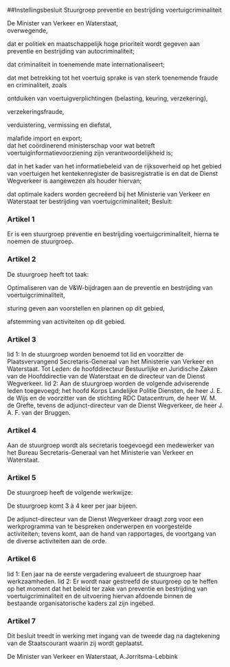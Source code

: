 <meta http-equiv='Content-Type' content='text/html; charset=utf-8' />

##Instellingsbesluit Stuurgroep preventie en bestrijding voertuigcriminaliteit

De Minister van Verkeer en Waterstaat,  
overwegende,

dat er politiek en maatschappelijk hoge prioriteit wordt gegeven aan preventie en bestrijding van autocriminaliteit;

dat criminaliteit in toenemende mate internationaliseert;

dat met betrekking tot het voertuig sprake is van sterk toenemende fraude en criminaliteit, zoals

ontduiken van voertuigverplichtingen (belasting, keuring, verzekering),  

verzekeringsfraude,  

verduistering, vermissing en diefstal,  

malafide import en export;   
dat het coördinerend ministerschap voor wat betreft voertuiginformatievoorziening zijn verantwoordelijkheid is;

dat in het kader van het informatiebeleid van de rijksoverheid op het gebied van voertuigen het kentekenregister de basisregistratie is en dat de Dienst Wegverkeer is aangewezen als houder hiervan;

dat optimale kaders worden gecreëerd bij het Ministerie van Verkeer en Waterstaat ter bestrijding van voertuigcriminaliteit;
Besluit:    

### Artikel  1  

Er is een stuurgroep preventie en bestrijding voertuigcriminaliteit, hierna te noemen de stuurgroep.  

### Artikel  2  

De stuurgroep heeft tot taak: 

Optimaliseren van de V&W-bijdragen aan de preventie en bestrijding van voertuigcriminaliteit,  

sturing geven aan voorstellen en plannen op dit gebied,  

afstemming van activiteiten op dit gebied.    

### Artikel  3  

lid 1:  In de stuurgroep worden benoemd tot lid en voorzitter de Plaatsvervangend Secretaris-Generaal van het Ministerie van Verkeer en Waterstaat.    Tot Leden:  de hoofddirecteur Bestuurlijke en Juridische Zaken van de Hoofddirectie van de Waterstaat en de directeur van de Dienst Wegverkeer.    lid 2:  Aan de stuurgroep worden de volgende adviserende leden toegevoegd; het hoofd Korps Landelijke Politie Diensten, de heer J. E. de Wijs en de voorzitter van de stichting RDC Datacentrum, de heer W. M. de Grefte, tevens de adjunct-directeur van de Dienst Wegverkeer, de heer J. A. F. van der Bruggen.     

### Artikel  4  

Aan de stuurgroep wordt als secretaris toegevoegd een medewerker van het Bureau Secretaris-Generaal van het Ministerie van Verkeer en Waterstaat.  

### Artikel  5  

De stuurgroep heeft de volgende werkwijze: 

De stuurgroep komt 3 à 4 keer per jaar bijeen.  

De adjunct-directeur van de Dienst Wegverkeer draagt zorg voor een werkprogramma van te bespreken onderwerpen en voorgestelde activiteiten; tevens komt, aan de hand van rapportages, de voortgang van de diverse activiteiten aan de orde.    

### Artikel  6  

lid 1: Een jaar na de eerste vergadering evalueert de stuurgroep haar werkzaamheden. lid 2: Er wordt naar gestreefd de stuurgroep op te heffen op het moment dat het beleid ter zake van preventie en bestrijding van voertuigcriminaliteit en de uitvoering hiervan afdoende binnen de bestaande organisatorische kaders zal zijn ingebed.  

### Artikel  7  

Dit besluit treedt in werking met ingang van de tweede dag na dagtekening van de Staatscourant waarin zij wordt geplaatst.  

De 
Minister van Verkeer en Waterstaat, 
A.Jorritsma-Lebbink    
